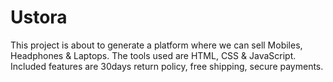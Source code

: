 # Ustora
This project is about to generate a platform where we can sell Mobiles, Headphones & Laptops. The tools used are HTML, CSS & JavaScript. Included features are 30days 
return policy, free shipping, secure payments.

